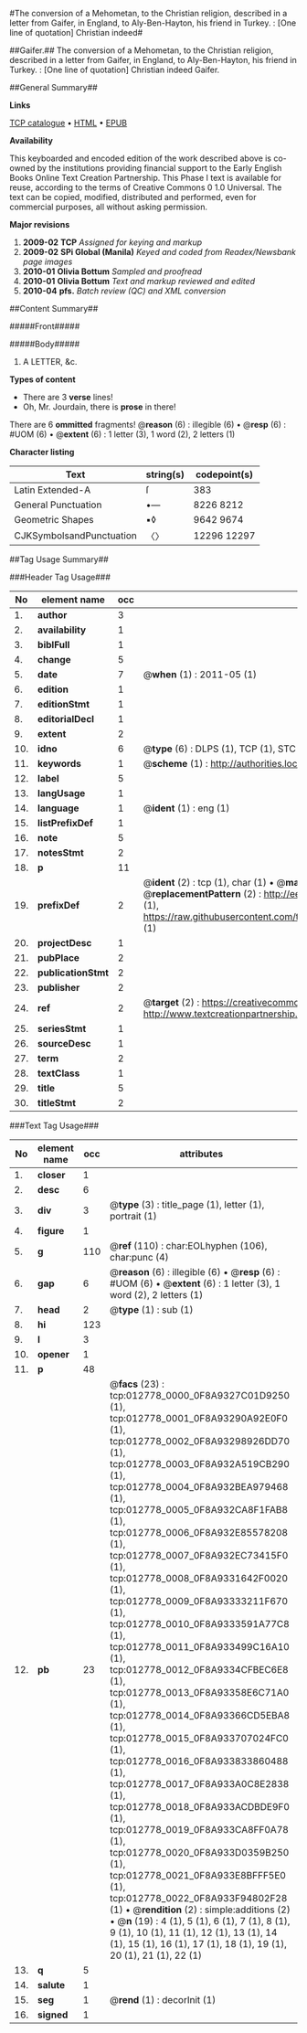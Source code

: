 #The conversion of a Mehometan, to the Christian religion, described in a letter from Gaifer, in England, to Aly-Ben-Hayton, his friend in Turkey. : [One line of quotation] Christian indeed#

##Gaifer.##
The conversion of a Mehometan, to the Christian religion, described in a letter from Gaifer, in England, to Aly-Ben-Hayton, his friend in Turkey. : [One line of quotation]
Christian indeed
Gaifer.

##General Summary##

**Links**

[TCP catalogue](http://www.ota.ox.ac.uk/tcp/)  • 
[HTML](http://tei.it.ox.ac.uk/tcp/Texts-HTML/free/N10/N10058.html)  • 
[EPUB](http://tei.it.ox.ac.uk/tcp/Texts-EPUB/free/N10/N10058.epub)

**Availability**

This keyboarded and encoded edition of the
	       work described above is co-owned by the institutions
	       providing financial support to the Early English Books
	       Online Text Creation Partnership. This Phase I text is
	       available for reuse, according to the terms of Creative
	       Commons 0 1.0 Universal. The text can be copied,
	       modified, distributed and performed, even for
	       commercial purposes, all without asking permission.

**Major revisions**

1. __2009-02__ __TCP__ *Assigned for keying and markup*
1. __2009-02__ __SPi Global (Manila)__ *Keyed and coded from Readex/Newsbank page images*
1. __2010-01__ __Olivia Bottum__ *Sampled and proofread*
1. __2010-01__ __Olivia Bottum__ *Text and markup reviewed and edited*
1. __2010-04__ __pfs.__ *Batch review (QC) and XML conversion*

##Content Summary##

#####Front#####

#####Body#####

1. A LETTER, &c.

**Types of content**

  * There are 3 **verse** lines!
  * Oh, Mr. Jourdain, there is **prose** in there!

There are 6 **ommitted** fragments! 
 @__reason__ (6) : illegible (6)  •  @__resp__ (6) : #UOM (6)  •  @__extent__ (6) : 1 letter (3), 1 word (2), 2 letters (1)

**Character listing**


|Text|string(s)|codepoint(s)|
|---|---|---|
|Latin Extended-A|ſ|383|
|General Punctuation|•—|8226 8212|
|Geometric Shapes|▪◊|9642 9674|
|CJKSymbolsandPunctuation|〈〉|12296 12297|

##Tag Usage Summary##

###Header Tag Usage###

|No|element name|occ|attributes|
|---|---|---|---|
|1.|__author__|3||
|2.|__availability__|1||
|3.|__biblFull__|1||
|4.|__change__|5||
|5.|__date__|7| @__when__ (1) : 2011-05 (1)|
|6.|__edition__|1||
|7.|__editionStmt__|1||
|8.|__editorialDecl__|1||
|9.|__extent__|2||
|10.|__idno__|6| @__type__ (6) : DLPS (1), TCP (1), STC (1), NOTIS (1), IMAGE-SET (1), EVANS-CITATION (1)|
|11.|__keywords__|1| @__scheme__ (1) : http://authorities.loc.gov/ (1)|
|12.|__label__|5||
|13.|__langUsage__|1||
|14.|__language__|1| @__ident__ (1) : eng (1)|
|15.|__listPrefixDef__|1||
|16.|__note__|5||
|17.|__notesStmt__|2||
|18.|__p__|11||
|19.|__prefixDef__|2| @__ident__ (2) : tcp (1), char (1)  •  @__matchPattern__ (2) : ([0-9\-]+):([0-9IVX]+) (1), (.+) (1)  •  @__replacementPattern__ (2) : http://eebo.chadwyck.com/downloadtiff?vid=$1&page=$2 (1), https://raw.githubusercontent.com/textcreationpartnership/Texts/master/tcpchars.xml#$1 (1)|
|20.|__projectDesc__|1||
|21.|__pubPlace__|2||
|22.|__publicationStmt__|2||
|23.|__publisher__|2||
|24.|__ref__|2| @__target__ (2) : https://creativecommons.org/publicdomain/zero/1.0/ (1), http://www.textcreationpartnership.org/docs/. (1)|
|25.|__seriesStmt__|1||
|26.|__sourceDesc__|1||
|27.|__term__|2||
|28.|__textClass__|1||
|29.|__title__|5||
|30.|__titleStmt__|2||


###Text Tag Usage###

|No|element name|occ|attributes|
|---|---|---|---|
|1.|__closer__|1||
|2.|__desc__|6||
|3.|__div__|3| @__type__ (3) : title_page (1), letter (1), portrait (1)|
|4.|__figure__|1||
|5.|__g__|110| @__ref__ (110) : char:EOLhyphen (106), char:punc (4)|
|6.|__gap__|6| @__reason__ (6) : illegible (6)  •  @__resp__ (6) : #UOM (6)  •  @__extent__ (6) : 1 letter (3), 1 word (2), 2 letters (1)|
|7.|__head__|2| @__type__ (1) : sub (1)|
|8.|__hi__|123||
|9.|__l__|3||
|10.|__opener__|1||
|11.|__p__|48||
|12.|__pb__|23| @__facs__ (23) : tcp:012778_0000_0F8A9327C01D9250 (1), tcp:012778_0001_0F8A93290A92E0F0 (1), tcp:012778_0002_0F8A93298926DD70 (1), tcp:012778_0003_0F8A932A519CB290 (1), tcp:012778_0004_0F8A932BEA979468 (1), tcp:012778_0005_0F8A932CA8F1FAB8 (1), tcp:012778_0006_0F8A932E85578208 (1), tcp:012778_0007_0F8A932EC73415F0 (1), tcp:012778_0008_0F8A9331642F0020 (1), tcp:012778_0009_0F8A93333211F670 (1), tcp:012778_0010_0F8A9333591A77C8 (1), tcp:012778_0011_0F8A933499C16A10 (1), tcp:012778_0012_0F8A9334CFBEC6E8 (1), tcp:012778_0013_0F8A93358E6C71A0 (1), tcp:012778_0014_0F8A93366CD5EBA8 (1), tcp:012778_0015_0F8A933707024FC0 (1), tcp:012778_0016_0F8A933833860488 (1), tcp:012778_0017_0F8A933A0C8E2838 (1), tcp:012778_0018_0F8A933ACDBDE9F0 (1), tcp:012778_0019_0F8A933CA8FF0A78 (1), tcp:012778_0020_0F8A933D0359B250 (1), tcp:012778_0021_0F8A933E8BFFF5E0 (1), tcp:012778_0022_0F8A933F94802F28 (1)  •  @__rendition__ (2) : simple:additions (2)  •  @__n__ (19) : 4 (1), 5 (1), 6 (1), 7 (1), 8 (1), 9 (1), 10 (1), 11 (1), 12 (1), 13 (1), 14 (1), 15 (1), 16 (1), 17 (1), 18 (1), 19 (1), 20 (1), 21 (1), 22 (1)|
|13.|__q__|5||
|14.|__salute__|1||
|15.|__seg__|1| @__rend__ (1) : decorInit (1)|
|16.|__signed__|1||
